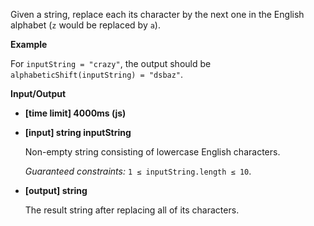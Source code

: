 ﻿Given a string, replace each its character by the next one in the English alphabet (`z` would be replaced by `a`).

**Example**

For `inputString = "crazy"`, the output should be
`alphabeticShift(inputString) = "dsbaz"`.

**Input/Output**

*   **[time limit] 4000ms (js)**

*   **[input] string inputString**

    Non-empty string consisting of lowercase English characters.

    _Guaranteed constraints:_
    `1 ≤ inputString.length ≤ 10`.

*   **[output] string**

    The result string after replacing all of its characters.